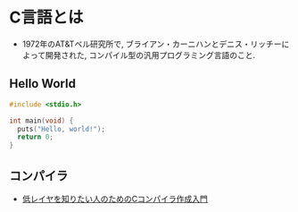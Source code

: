 # C言語とは
- 1972年のAT&Tベル研究所で, ブライアン・カーニハンとデニス・リッチーによって開発された, コンパイル型の汎用プログラミング言語のこと.

## Hello World
```c
#include <stdio.h>

int main(void) {
  puts("Hello, world!");
  return 0;
}
```

## コンパイラ
- [低レイヤを知りたい人のためのCコンパイラ作成入門](https://www.sigbus.info/compilerbook/)
